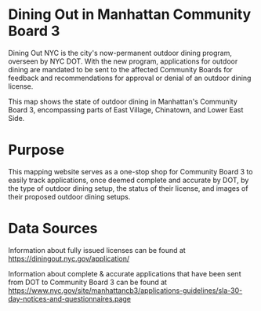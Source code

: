 # Dining Out in Manhattan Community Board 3

Dining Out NYC is the city's now-permanent outdoor dining program, overseen by NYC DOT. With the new program, applications for outdoor dining are mandated to be sent to the affected Community Boards for feedback and recommendations for approval or denial of an outdoor dining license. 

This map shows the state of outdoor dining in Manhattan's Community Board 3, encompassing parts of East Village, Chinatown, and Lower East Side.

# Purpose

This mapping website serves as a one-stop shop for Community Board 3 to easily track applications, once deemed complete and accurate by DOT, by the type of outdoor dining setup, the status of their license, and images of their proposed outdoor dining setups.

# Data Sources

Information about fully issued licenses can be found at https://diningout.nyc.gov/application/

Information about complete & accurate applications that have been sent from DOT to Community Board 3 can be found at https://www.nyc.gov/site/manhattancb3/applications-guidelines/sla-30-day-notices-and-questionnaires.page